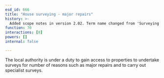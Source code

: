 ```yaml
---
esd_id: 666
title: "House surveying - major repairs"
history: >-
  Added scope notes in version 2.02. Term name changed from 'Surveying (major repairs)' to 'Housing - surveying - major repairs' in version 3.00. Name changed to 'House surveying - major repairs' in version 4.00.
function: 70
interactions: [8]
powers: []
internal: false

---
```


The local authority is under a duty to gain access to properties to undertake surveys for number of reasons such as major repairs and to carry out specialist surveys.

